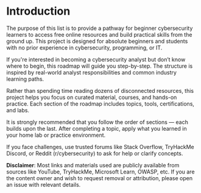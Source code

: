 # Introduction

The purpose of this list is to provide a pathway for beginner cybersecurity learners to access free online resources and build practical skills from the ground up. This project is designed for absolute beginners and students with no prior experience in cybersecurity, programming, or IT.

If you're interested in becoming a cybersecurity analyst but don’t know where to begin, this roadmap will guide you step-by-step. The structure is inspired by real-world analyst responsibilities and common industry learning paths.

Rather than spending time reading dozens of disconnected resources, this project helps you focus on curated material, courses, and hands-on practice. Each section of the roadmap includes topics, tools, certifications, and labs.

It is strongly recommended that you follow the order of sections — each builds upon the last. After completing a topic, apply what you learned in your home lab or practice environment.

If you face challenges, use trusted forums like Stack Overflow, TryHackMe Discord, or Reddit (r/cybersecurity) to ask for help or clarify concepts.

**Disclaimer**: Most links and materials used are publicly available from sources like YouTube, TryHackMe, Microsoft Learn, OWASP, etc. If you are the content owner and wish to request removal or attribution, please open an issue with relevant details.
